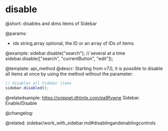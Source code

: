 disable
=============

@short: disables and dims items of Sidebar


@params:
- ids 		string,array	 	optional, the ID or an array of IDs of items



@example:
sidebar.disable("search");
// several at a time
sidebar.disable(["search", "currentButton", "edit"]);


@template: api_method
@descr:
Starting from v7.0, it is possible to disable all items at once by using the method without the parameter:

~~~js
// disables all Sidebar items
sidebar.disabled();
~~~



@relatedsample:
https://snippet.dhtmlx.com/ea9fywne	Sidebar. Enable/Disable

@changelog:

@related: sidebar/work_with_sidebar.md#disablingandenablingcontrols
